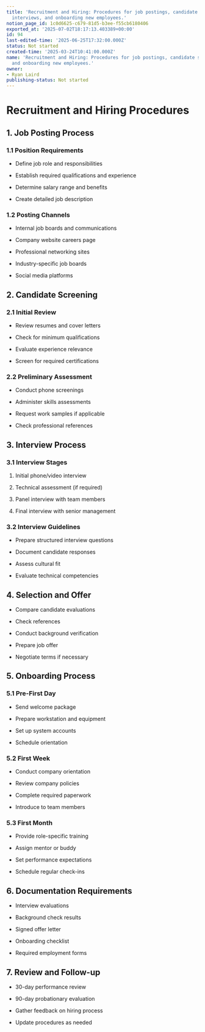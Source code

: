```yaml
---
title: 'Recruitment and Hiring: Procedures for job postings, candidate screening,
  interviews, and onboarding new employees.'
notion_page_id: 1c0d6625-c679-81d5-b3ee-f55cb6180406
exported_at: '2025-07-02T18:17:13.403389+00:00'
id: 94
last-edited-time: '2025-06-25T17:32:00.000Z'
status: Not started
created-time: '2025-03-24T10:41:00.000Z'
name: 'Recruitment and Hiring: Procedures for job postings, candidate screening, interviews,
  and onboarding new employees.'
owner:
- Ryan Laird
publishing-status: Not started
---
```


# Recruitment and Hiring Procedures

## 1. Job Posting Process

### 1.1 Position Requirements

- Define job role and responsibilities

- Establish required qualifications and experience

- Determine salary range and benefits

- Create detailed job description

### 1.2 Posting Channels

- Internal job boards and communications

- Company website careers page

- Professional networking sites

- Industry-specific job boards

- Social media platforms

## 2. Candidate Screening

### 2.1 Initial Review

- Review resumes and cover letters

- Check for minimum qualifications

- Evaluate experience relevance

- Screen for required certifications

### 2.2 Preliminary Assessment

- Conduct phone screenings

- Administer skills assessments

- Request work samples if applicable

- Check professional references

## 3. Interview Process

### 3.1 Interview Stages

1. Initial phone/video interview

1. Technical assessment (if required)

1. Panel interview with team members

1. Final interview with senior management

### 3.2 Interview Guidelines

- Prepare structured interview questions

- Document candidate responses

- Assess cultural fit

- Evaluate technical competencies

## 4. Selection and Offer

- Compare candidate evaluations

- Check references

- Conduct background verification

- Prepare job offer

- Negotiate terms if necessary

## 5. Onboarding Process

### 5.1 Pre-First Day

- Send welcome package

- Prepare workstation and equipment

- Set up system accounts

- Schedule orientation

### 5.2 First Week

- Conduct company orientation

- Review company policies

- Complete required paperwork

- Introduce to team members

### 5.3 First Month

- Provide role-specific training

- Assign mentor or buddy

- Set performance expectations

- Schedule regular check-ins

## 6. Documentation Requirements

- Interview evaluations

- Background check results

- Signed offer letter

- Onboarding checklist

- Required employment forms

## 7. Review and Follow-up

- 30-day performance review

- 90-day probationary evaluation

- Gather feedback on hiring process

- Update procedures as needed